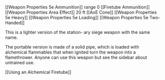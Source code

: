 [[Weapon Properties 5e Ammunition]] range 0
[[Firetube Ammunition]]
[[Weapon Properties Area Effect]] 20 ft [[AoE Cone]]
[[Weapon Properties 5e Heavy]]
[[Weapon Properties 5e Loading]]
[[Weapon Properties 5e Two-Handed]]


This is a lighter version of the station- ary siege weapon with the same name.

The portable version is made of a solid pipe, which is loaded with alchemical flammables that when ignited turn the weapon into a flamethrower. Anyone can use this weapon but see the sidebar about untrained use.

[[Using an Alchemical Firetube]]

